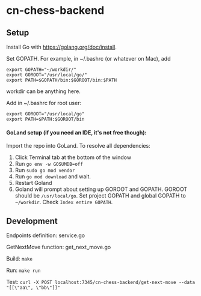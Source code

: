 # cn-chess-backend

## Setup

Install Go with https://golang.org/doc/install.

Set GOPATH. For example, in ~/.bashrc (or whatever on Mac),
add
```
export GOPATH="~/workdir/"
export GOROOT="/usr/local/go/"
export PATH=$GOPATH/bin:$GOROOT/bin:$PATH
```
workdir can be anything here.

Add in ~/.bashrc for root user:
```
export GOROOT="/usr/local/go"
export PATH=$PATH:$GOROOT/bin
```

#### GoLand setup (if you need an IDE, it's not free though):

Import the repo into GoLand.
To resolve all dependencies:
1. Click Terminal tab at the bottom of the window
2. Run `go env -w GOSUMDB=off`
3. Run `sudo go mod vendor`
4. Run `go mod download` and wait.
5. Restart Goland
6. Goland will prompt about setting up GOROOT and GOPATH. GOROOT should be `/usr/local/go`. Set project GOPATH and global GOPATH to
   `~/workdir`. Check `Index entire GOPATH`.

## Development

Endpoints definition: service.go

GetNextMove function: get_next_move.go

Build: `make`

Run: `make run`

Test: `curl -X POST localhost:7345/cn-chess-backend/get-next-move --data "[[\"aa\", \"bb\"]]"`

